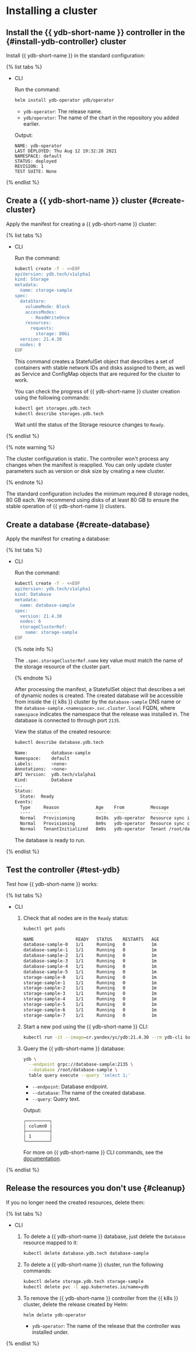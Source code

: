 # Installing a cluster

## Install the {{ ydb-short-name }} controller in the {#install-ydb-controller} cluster

Install {{ ydb-short-name }} in the standard configuration:

{% list tabs %}

- CLI

  Run the command:

  ```bash
  helm install ydb-operator ydb/operator
  ```
  * `ydb-operator`: The release name.
  * `ydb/operator`: The name of the chart in the repository you added earlier.

  Output:

  ```text
  NAME: ydb-operator
  LAST DEPLOYED: Thu Aug 12 19:32:28 2021
  NAMESPACE: default
  STATUS: deployed
  REVISION: 1
  TEST SUITE: None
  ```

{% endlist %}

## Create a {{ ydb-short-name }} cluster {#create-cluster}

Apply the manifest for creating a {{ ydb-short-name }} cluster:

{% list tabs %}

- CLI

  Run the command:

  ```bash
  kubectl create -f - <<EOF
  apiVersion: ydb.tech/v1alpha1
  kind: Storage
  metadata:
    name: storage-sample
  spec:
    dataStore:
      volumeMode: Block
      accessModes:
        - ReadWriteOnce
      resources:
        requests:
          storage: 80Gi
    version: 21.4.30
    nodes: 8
  EOF
  ```

  This command creates a StatefulSet object that describes a set of containers with stable network IDs and disks assigned to them, as well as Service and ConfigMap objects that are required for the cluster to work.

  You can check the progress of {{ ydb-short-name }} cluster creation using the following commands:

  ```bash
  kubectl get storages.ydb.tech
  kubectl describe storages.ydb.tech
  ```

  Wait until the status of the Storage resource changes to `Ready`.

{% endlist %}

{% note warning %}

The cluster configuration is static. The controller won't process any changes when the manifest is reapplied. You can only update cluster parameters such as version or disk size by creating a new cluster.

{% endnote %}

The standard configuration includes the minimum required 8 storage nodes, 80 GB each. We recommend using disks of at least 80 GB to ensure the stable operation of {{ ydb-short-name }} clusters.

## Create a database {#create-database}

Apply the manifest for creating a database:

{% list tabs %}

- CLI

  Run the command:

  ```bash
  kubectl create -f - <<EOF
  apiVersion: ydb.tech/v1alpha1
  kind: Database
  metadata:
    name: database-sample
  spec:
    version: 21.4.30
    nodes: 6
    storageClusterRef:
      name: storage-sample
  EOF
  ```

  {% note info %}

  The `.spec.storageClusterRef.name` key value must match the name of the storage resource of the cluster part.

  {% endnote %}

  After processing the manifest, a StatefulSet object that describes a set of dynamic nodes is created. The created database will be accessible from inside the {{ k8s }} cluster by the `database-sample` DNS name or the `database-sample.<namespace>.svc.cluster.local` FQDN, where `namespace` indicates the namespace that the release was installed in. The database is connected to through port `2135`.

  View the status of the created resource:

  ```bash
  kubectl describe database.ydb.tech
  
  Name:         database-sample
  Namespace:    default
  Labels:       <none>
  Annotations:  <none>
  API Version:  ydb.tech/v1alpha1
  Kind:         Database
  ...
  Status:
    State:  Ready
  Events:
    Type     Reason              Age    From          Message
    ----     ------              ----   ----          -------
    Normal   Provisioning        8m10s  ydb-operator  Resource sync is in progress
    Normal   Provisioning        8m9s   ydb-operator  Resource sync complete
    Normal   TenantInitialized   8m9s   ydb-operator  Tenant /root/database-sample created
  ```

  The database is ready to run.

{% endlist %}

## Test the controller {#test-ydb}

Test how {{ ydb-short-name }} works:

{% list tabs %}

- CLI

  1. Check that all nodes are in the `Ready` status:

      ```bash
      kubectl get pods
      
      NAME                READY   STATUS    RESTARTS   AGE
      database-sample-0   1/1     Running   0          1m
      database-sample-1   1/1     Running   0          1m
      database-sample-2   1/1     Running   0          1m
      database-sample-3   1/1     Running   0          1m
      database-sample-4   1/1     Running   0          1m
      database-sample-5   1/1     Running   0          1m
      storage-sample-0    1/1     Running   0          1m
      storage-sample-1    1/1     Running   0          1m
      storage-sample-2    1/1     Running   0          1m
      storage-sample-3    1/1     Running   0          1m
      storage-sample-4    1/1     Running   0          1m
      storage-sample-5    1/1     Running   0          1m
      storage-sample-6    1/1     Running   0          1m
      storage-sample-7    1/1     Running   0          1m
      ```

  1. Start a new pod using the {{ ydb-short-name }} CLI:

      ```bash
      kubectl run -it --image=cr.yandex/yc/ydb:21.4.30 --rm ydb-cli bash 
      ```

  1. Query the {{ ydb-short-name }} database:

      ```bash
      ydb \
        --endpoint grpc://database-sample:2135 \
        --database /root/database-sample \
        table query execute --query 'select 1;'
      ```
      * `--endpoint`: Database endpoint.
      * `--database`: The name of the created database.
      * `--query`: Query text.

      Output:

      ```text
      ┌─────────┐
      | column0 |
      ├─────────┤
      | 1       |
      └─────────┘
      ```

      For more on {{ ydb-short-name }} CLI commands, see the [documentation](../../../reference/ydb-cli/index.md).

{% endlist %}

## Release the resources you don't use {#cleanup}

If you no longer need the created resources, delete them:

{% list tabs %}

- CLI

  1. To delete a {{ ydb-short-name }} database, just delete the `Database` resource mapped to it:

      ```bash
      kubectl delete database.ydb.tech database-sample
      ```

  1. To delete a {{ ydb-short-name }} cluster, run the following commands:

      ```bash
      kubectl delete storage.ydb.tech storage-sample
      kubectl delete pvc -l app.kubernetes.io/name=ydb
      ```

  1. To remove the {{ ydb-short-name }} controller from the {{ k8s }} cluster, delete the release created by Helm:

      ```bash
      helm delete ydb-operator
      ```
      * `ydb-operator`: The name of the release that the controller was installed under.

{% endlist %}

